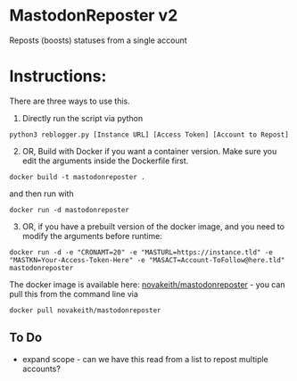 # MastodonReposter v2
Reposts (boosts) statuses from a single account

# Instructions:
There are three ways to use this. 

1. Directly run the script via python

`python3 reblogger.py [Instance URL] [Access Token] [Account to Repost]`

2. OR, Build with Docker if you want a container version. Make sure you edit the arguments inside the Dockerfile first.

`docker build -t mastodonreposter .`

and then run with

`docker run -d mastodonreposter`

3. OR, if you have a prebuilt version of the docker image, and you need to modify the arguments before runtime:

`docker run -d -e "CRONAMT=20" -e "MASTURL=https://instance.tld" -e "MASTKN=Your-Access-Token-Here" -e "MASACT=Account-ToFollow@here.tld" mastodonreposter`

The docker image is available here: [novakeith/mastodonreposter](https://hub.docker.com/r/novakeith/mastodonreposter) - you can pull this from the command line via

`docker pull novakeith/mastodonreposter`

## To Do
- expand scope - can we have this read from a list to repost multiple accounts?
